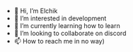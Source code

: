 - 👋 Hi, I’m Elchik
- 👀 I’m interested in development
- 🌱 I’m currently learning how to learn
- 💞️ I’m looking to collaborate on discord
- 📫 How to reach me in no way)

<!---
eliya72/eliya72 is a ✨ special ✨ repository because its `README.md` (this file) appears on your GitHub profile.
You can click the Preview link to take a look at your changes.
--->
